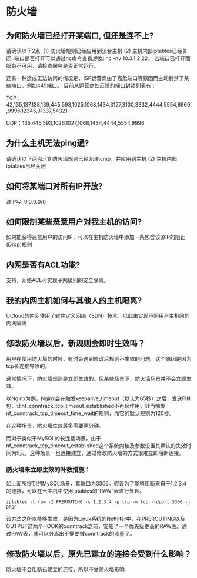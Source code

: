 # 防火墙

## 为何防火墙已经打开某端口, 但还是连不上?

请确认以下2点: (1) 防火墙规则已经应用到该台主机 (2) 主机内部iptables已经关闭. 端口是否打开可以通过nc命令查看,例如 nc
-nv 10.3.1.2 22， 若端口已打开而服务不可用，请检查服务是否正常运行。

还有一种造成无法访问的情况是，ISP运营商由于高危端口等原因而主动封禁了某些端口，例如445端口。 目前从运营商处反馈的端口封锁列表有：

TCP：42,135,137,138,139,445,593,1025,1068,1434,3127,3130,3332,4444,5554,6669,9996,12345,31337,54321

UDP：135,445,593,1026,1027,1068,1434,4444,5554,9996

## 为什么主机无法ping通?

请确认以下两点: (1) 防火墙规则已经允许icmp，并应用到主机 (2) 主机内部iptables已经关闭

## 如何将某端口对所有IP开放?

源IP写: 0.0.0.0/0

## 如何限制某些恶意用户对我主机的访问?

如果能获得恶意用户的访问IP，可以在主机防火墙中添加一条包含该源IP的阻止(Drop)规则

## 内网是否有ACL功能?

支持，网络ACL可实现子网级别的安全隔离。

## 我的内网主机如何与其他人的主机隔离?

UCloud的内网使用了软件定义网络（SDN）技术，以此来实现不同用户主机间的内网隔离

## 修改防火墙以后，新规则会即时生效吗？

用户在使用防火墙的时候，有时会遇到修改后规则不生效的问题。这个原因是因为tcp长连接导致的。

通常情况下，防火墙规则是立即生效的。但某些场景下，防火墙场景并不会立即生效。

以Nginx为例，Nginx会在触发keepalive\_timeout（默认为65秒）之后，发送FIN包，让nf\_conntrack\_tcp\_timeout\_established不再起作用，转而触发nf\_conntrack\_tcp\_timeout\_time\_wait的规则，而它的默认规则为120秒。

在这种场景，防火墙生效最多需要两分钟。

而对于类似于MySQL的长连接场景，由于nf\_conntrack\_tcp\_timeout\_established这个系统内核及参数设置其默认的失效时间为5天，这种场景一旦连接建立，通过修改防火墙的方式很难立即阻断连接。

### 防火墙未立即生效的补救措施：

如上面所提到的MySQL场景，其端口为3306。假设为了能够阻断来自于1.2.3.4的连接，可以在云主机中使用iptables的"RAW"表进行处理。

```
iptables -t raw -I PREROUTING -s 1.2.3.4 -p tcp -m tcp --dport 3306 -j DROP
```

该方法之所以能够生效，是因为Linux系统的Netfilter中，在PREROUTING以及OUTPUT这两个HOOK的conntrack之前，安插了一个优先级更高的RAW表。通过RAW表，就可以分离出不需要被conntrack的流量了。

## 修改防火墙以后，原先已建立的连接会受到什么影响？

防火墙不会阻断已建立的连接，所以不受防火墙影响

